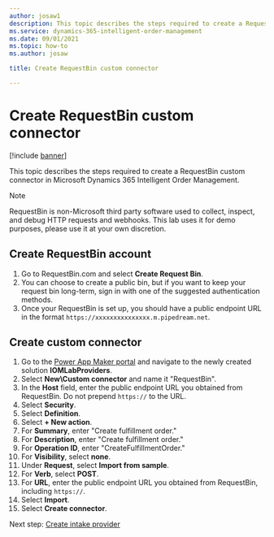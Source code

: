 ```yaml
---
author: josaw1
description: This topic describes the steps required to create a RequestBin custom connector in Microsoft Dynamics 365 Intelligent Order Management.
ms.service: dynamics-365-intelligent-order-management
ms.date: 09/01/2021
ms.topic: how-to
ms.author: josaw

title: Create RequestBin custom connector

---
```


# Create RequestBin custom connector

[!include [banner](includes/banner.md)]

This topic describes the steps required to create a RequestBin custom connector in Microsoft Dynamics 365 Intelligent Order Management.

> [!NOTE]
> RequestBin is non-Microsoft third party software used to collect, inspect, and debug HTTP requests and webhooks. This lab uses it for demo purposes, please use it at your own discretion. 

## Create RequestBin account

1. Go to RequestBin.com and select **Create Request Bin**.
1. You can choose to create a public bin, but if you want to keep your request bin long-term, sign in with one of the suggested authentication methods.
1. Once your RequestBin is set up, you should have a public endpoint URL in the format ``https://xxxxxxxxxxxxxxx.m.pipedream.net``. 

## Create custom connector

1. Go to the [Power App Maker portal](https://make.powerapps.com) and navigate to the newly created solution **IOMLabProviders**.
1. Select **New\Custom connector** and name it "RequestBin".
1. In the **Host** field, enter the public endpoint URL you obtained from RequestBin. Do not prepend ``https://`` to the URL. 
1. Select **Security**.
1. Select **Definition**.
1. Select **+ New action**. 
1. For **Summary**, enter "Create fulfillment order."
1. For **Description**, enter "Create fulfillment order."
1. For **Operation ID**, enter "CreateFulfillmentOrder."
1. For **Visibility**, select **none**.
1. Under **Request**, select **Import from sample**.
1. For **Verb**, select **POST**.
1. For **URL**, enter the public endpoint URL you obtained from RequestBin, including ``https://``.
1. Select **Import**.
1. Select **Create connector**.

Next step: [Create intake provider](lab-create-intake-provider.md)

